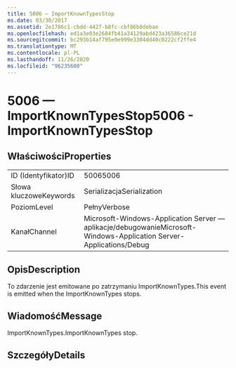 ```yaml
---
title: 5006 — ImportKnownTypesStop
ms.date: 03/30/2017
ms.assetid: 2e1786c1-cbdd-4427-b8fc-cbf86b8debae
ms.openlocfilehash: ed1a3e03e2684fb41a34129abd423a36586ce21d
ms.sourcegitcommit: bc293b14af795e0e999e3304dd40c0222cf2ffe4
ms.translationtype: MT
ms.contentlocale: pl-PL
ms.lasthandoff: 11/26/2020
ms.locfileid: "96235600"
---
```

# <a name="5006---importknowntypesstop"></a><span data-ttu-id="59887-102">5006 — ImportKnownTypesStop</span><span class="sxs-lookup"><span data-stu-id="59887-102">5006 - ImportKnownTypesStop</span></span>

## <a name="properties"></a><span data-ttu-id="59887-103">Właściwości</span><span class="sxs-lookup"><span data-stu-id="59887-103">Properties</span></span>  
  
|||  
|-|-|  
|<span data-ttu-id="59887-104">ID (Identyfikator)</span><span class="sxs-lookup"><span data-stu-id="59887-104">ID</span></span>|<span data-ttu-id="59887-105">5006</span><span class="sxs-lookup"><span data-stu-id="59887-105">5006</span></span>|  
|<span data-ttu-id="59887-106">Słowa kluczowe</span><span class="sxs-lookup"><span data-stu-id="59887-106">Keywords</span></span>|<span data-ttu-id="59887-107">Serializacja</span><span class="sxs-lookup"><span data-stu-id="59887-107">Serialization</span></span>|  
|<span data-ttu-id="59887-108">Poziom</span><span class="sxs-lookup"><span data-stu-id="59887-108">Level</span></span>|<span data-ttu-id="59887-109">Pełny</span><span class="sxs-lookup"><span data-stu-id="59887-109">Verbose</span></span>|  
|<span data-ttu-id="59887-110">Kanał</span><span class="sxs-lookup"><span data-stu-id="59887-110">Channel</span></span>|<span data-ttu-id="59887-111">Microsoft-Windows-Application Server — aplikacje/debugowanie</span><span class="sxs-lookup"><span data-stu-id="59887-111">Microsoft-Windows-Application Server-Applications/Debug</span></span>|  
  
## <a name="description"></a><span data-ttu-id="59887-112">Opis</span><span class="sxs-lookup"><span data-stu-id="59887-112">Description</span></span>  

 <span data-ttu-id="59887-113">To zdarzenie jest emitowane po zatrzymaniu ImportKnownTypes.</span><span class="sxs-lookup"><span data-stu-id="59887-113">This event is emitted when the ImportKnownTypes stops.</span></span>  
  
## <a name="message"></a><span data-ttu-id="59887-114">Wiadomość</span><span class="sxs-lookup"><span data-stu-id="59887-114">Message</span></span>  

 <span data-ttu-id="59887-115">ImportKnownTypes.</span><span class="sxs-lookup"><span data-stu-id="59887-115">ImportKnownTypes stop.</span></span>  
  
## <a name="details"></a><span data-ttu-id="59887-116">Szczegóły</span><span class="sxs-lookup"><span data-stu-id="59887-116">Details</span></span>
